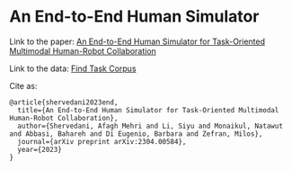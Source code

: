 # An End-to-End Human Simulator


Link to the paper: [An End-to-End Human Simulator for Task-Oriented Multimodal Human-Robot Collaboration](https://arxiv.org/abs/2304.00584)

Link to the data: [Find Task Corpus](https://indigo.uic.edu/articles/dataset/Find_Task_Corpus/22728338)

Cite as:
```
@article{shervedani2023end,
  title={An End-to-End Human Simulator for Task-Oriented Multimodal Human-Robot Collaboration},
  author={Shervedani, Afagh Mehri and Li, Siyu and Monaikul, Natawut and Abbasi, Bahareh and Di Eugenio, Barbara and Zefran, Milos},
  journal={arXiv preprint arXiv:2304.00584},
  year={2023}
}
```
